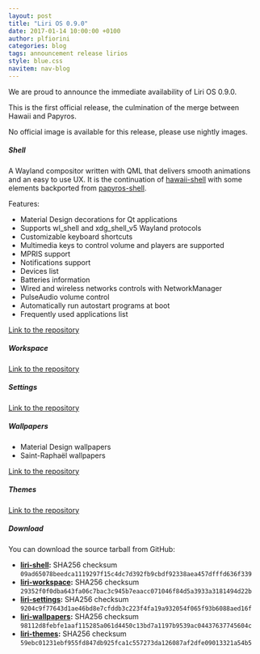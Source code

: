 ```yaml
---
layout: post
title: "Liri OS 0.9.0"
date: 2017-01-14 10:00:00 +0100
author: plfiorini
categories: blog
tags: announcement release lirios
style: blue.css
navitem: nav-blog
---
```


We are proud to announce the immediate availability of Liri OS 0.9.0.

This is the first official release, the culmination of the merge between Hawaii and Papyros.

No official image is available for this release, please use nightly images.

##### Shell

A Wayland compositor written with QML that delivers smooth animations and an easy to use UX.
It is the continuation of [hawaii-shell][hawaii-shell] with some elements backported from [papyros-shell][papyros-shell].

Features:

* Material Design decorations for Qt applications
* Supports wl_shell and xdg_shell_v5 Wayland protocols
* Customizable keyboard shortcuts
* Multimedia keys to control volume and players are supported
* MPRIS support
* Notifications support
* Devices list
* Batteries information
* Wired and wireless networks controls with NetworkManager
* PulseAudio volume control
* Automatically run autostart programs at boot
* Frequently used applications list

[Link to the repository][liri-shell]

##### Workspace

[Link to the repository][liri-workspace]

##### Settings

[Link to the repository][liri-settings]

##### Wallpapers

* Material Design wallpapers
* Saint-Raphaël wallpapers

[Link to the repository][liri-wallpapers]

##### Themes

[Link to the repository][liri-themes]

##### Download

You can download the source tarball from GitHub:

* **[liri-shell][liri-shell-tarball]:** SHA256 checksum `09ad65078beedca1119297f15c4dc7d392fb9cbdf92338aea457dfffd636f339`
* **[liri-workspace][liri-workspace-tarball]:** SHA256 checksum `29352f0f0dba643fa06c7bac3c945b7eaacc071046f84d5a3933a3181494d22b`
* **[liri-settings][liri-settings-tarball]:** SHA256 checksum `9204c9f77643d1ae46bd8e7cfddb3c223f4fa19a932054f065f93b6088aed16f`
* **[liri-wallpapers][liri-wallpapers-tarball]:** SHA256 checksum `98112d8febfe1aaf115285a061d4450c13bd7a1197b9539ac04437637745604c`
* **[liri-themes][liri-themes-tarball]:** SHA256 checksum `59ebc01231ebf955fd847db925fca1c557273da126087af2dfe09013321a54b5`


[liri-shell]: https://github.com/lirios/shell
[liri-shell-tarball]: https://github.com/lirios/shell/releases/download/v0.9.0/liri-shell-0.9.0.tar.xz
[liri-workspace]: https://github.com/lirios/workspace
[liri-workspace-tarball]: https://github.com/lirios/workspace/releases/download/v0.9.0/liri-workspace-0.9.0.tar.xz
[liri-settings]: https://github.com/lirios/settings
[liri-settings-tarball]: https://github.com/lirios/settings/releases/download/v0.9.0/liri-settings-0.9.0.tar.xz
[liri-wallpapers]: https://github.com/lirios/wallpapers
[liri-wallpapers-tarball]: https://github.com/lirios/wallpapers/releases/download/v0.9.0/liri-wallpapers-0.9.0.tar.xz
[liri-themes]: https://github.com/lirios/themes
[liri-themes-tarball]: https://github.com/lirios/themes/releases/download/v0.9.0/lirios-themes-0.9.0.tar.xz
[hawaii-shell]: https://github.com/hawaii-desktop/hawaii-shell
[papyros-shell]: https://github.com/papyros/papyros-shell
